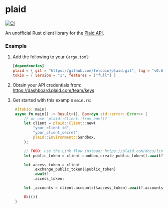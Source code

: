 # plaid

[![CI](https://github.com/telcoin/plaid/workflows/CI/badge.svg)](https://github.com/telcoin/plaid/actions?query=workflow%3ACI)

An unofficial Rust client library for the [Plaid API].

### Example

1. Add the following to your `Cargo.toml`:

   ```toml
   [dependencies]
   plaid = { git = "https://github.com/telcoin/plaid.git", tag = "v0.6.0" }
   tokio = { version = "1", features = ["full"] }
   ```

1. Obtain your API credentials from: https://dashboard.plaid.com/team/keys

1. Get started with this example `main.rs`:

   ```rust
    #[tokio::main]
    async fn main() -> Result<(), Box<dyn std::error::Error>> {
        // or use `plaid::Client::from_env()?`
        let client = plaid::Client::new(
            "your_client_id",
            "your_client_secret",
            plaid::Environment::Sandbox,
        );

        // TODO: use the Link flow instead; https://plaid.com/docs/link/#link-flow
        let public_token = client.sandbox_create_public_token().await?.public_token;

        let access_token = client
            .exchange_public_token(&public_token)
            .await?
            .access_token;

        let _accounts = client.accounts(&access_token).await?.accounts;

        Ok(())
    }
   ```

[plaid api]: https://plaid.com/
